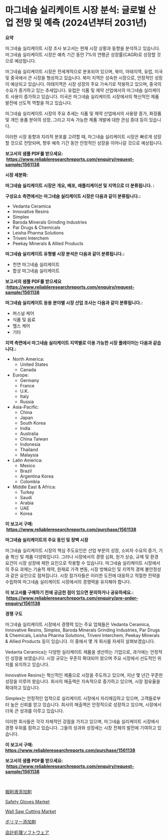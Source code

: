 <p><h1>마그네슘 실리케이트 시장 분석: 글로벌 산업 전망 및 예측 (2024년부터 2031년)</h1></p><p><strong>요약</strong></p>
<p><p>마그네슘 실리케이트 시장 조사 보고서는 현재 시장 상황과 동향을 분석하고 있습니다. 마그네슘 실리케이트 시장은 예측 기간 동안 7%의 연평균 성장률(CAGR)로 성장할 것으로 예상됩니다. </p><p>마그네슘 실리케이트 시장은 전세계적으로 분포되어 있으며, 북미, 아태지역, 유럽, 미국 및 중국에서 큰 시장을 형성하고 있습니다. 북미 지역은 성숙한 시장으로, 안정적인 성장이 예상되고 있습니다. 아태지역은 시장 성장의 주요 가속기로 작용하고 있으며, 중국의 수요가 증가하고 있는 추세입니다. 유럽은 식품 및 제약 산업에서의 마그네슘 실리케이트 사용이 증가하고 있습니다. 미국은 마그네슘 실리케이트 시장에서의 혁신적인 제품 발전에 선도적 역할을 하고 있습니다.</p><p>마그네슘 실리케이트 시장의 주요 추세는 식품 및 제약 산업에서의 사용량 증가, 화장품 및 개인 용품 분야의 성장, 그리고 지속 가능한 제품 개발에 대한 관심 증대 등이 있습니다.</p><p>이러한 시장 동향과 지리적 분포를 고려할 때, 마그네슘 실리케이트 시장은 빠르게 성장할 것으로 전망되며, 향후 예측 기간 동안 안정적인 성장을 이어나갈 것으로 예상됩니다.</p></p>
<p><strong>보고서의 샘플 PDF를 받으세요: &nbsp;<a href="https://www.reliableresearchreports.com/enquiry/request-sample/1561138">https://www.reliableresearchreports.com/enquiry/request-sample/1561138</a></strong></p>
<p><strong>시장 세분화:</strong></p>
<p><strong> 마그네슘 실리케이트 시장은 개요, 배포, 애플리케이션 및 지역으로 더 분류됩니다. :</strong></p>
<p><strong>구성요소 측면에서는 마그네슘 실리케이트 시장은 다음과 같이 분류됩니다.:</strong></p>
<p><ul><li>Vedanta Ceramica</li><li>Innovative Resins</li><li>Simplex</li><li>Baroda Minerals Grinding Industries</li><li>Par Drugs & Chemicals</li><li>Leisha Pharma Solutions</li><li>Triveni Interchem</li><li>Peekay Minerals & Allied Products</li></ul></p>
<p><strong> 마그네슘 실리케이트 유형별 시장 분석은 다음과 같이 분류됩니다.:</strong></p>
<p><ul><li>천연 마그네슘 실리케이트</li><li>합성 마그네슘 실리케이트</li></ul></p>
<p><strong>보고서의 샘플 PDF를 받으세요 :<a href="https://www.reliableresearchreports.com/enquiry/request-sample/1561138">https://www.reliableresearchreports.com/enquiry/request-sample/1561138</a></strong></p>
<p><strong> 마그네슘 실리케이트 응용 분야별 시장 산업 조사는 다음과 같이 분류됩니다.:</strong></p>
<p><ul><li>퍼스널 케어</li><li>식품 및 음료</li><li>헬스 케어</li><li>기타</li></ul></p>
<p><strong>지역 측면에서 마그네슘 실리케이트 지역별로 이용 가능한 시장 플레이어는 다음과 같습니다.:</strong></p>
<p><ul>
    <li>
        North America:
        <ul>
            <li>United States</li>
            <li>Canada</li>
        </ul>
    </li>
    <li>
        Europe:
        <ul>
            <li>Germany</li>
            <li>France</li>
            <li>U.K.</li>
            <li>Italy</li>
            <li>Russia</li>
        </ul>
    </li>
    <li>
        Asia-Pacific:
        <ul>
            <li>China</li>
            <li>Japan</li>
            <li>South Korea</li>
            <li>India</li>
            <li>Australia</li>
            <li>China Taiwan</li>
            <li>Indonesia</li>
            <li>Thailand</li>
            <li>Malaysia</li>
        </ul>
    </li>
    <li>
        Latin America:
        <ul>
            <li>Mexico</li>
            <li>Brazil</li>
            <li>Argentina Korea</li>
            <li>Colombia</li>
        </ul>
    </li>
    <li>
        Middle East & Africa:
        <ul>
            <li>Turkey</li>
            <li>Saudi</li>
            <li>Arabia</li>
            <li>UAE</li>
            <li>Korea</li>
        </ul>
    </li>
    </ul></p>
<p><strong>이 보고서 구매: &nbsp;<a href="https://www.reliableresearchreports.com/purchase/1561138">https://www.reliableresearchreports.com/purchase/1561138</a></strong></p>
<p><strong>마그네슘 실리케이트의 주요 동인 및 장벽 시장</strong></p>
<p><p>마그네슘 실리케이트 시장의 핵심 주도요인은 산업 부문의 성장, 소비자 수요의 증가, 기술 혁신 및 제품 다양화입니다. 그러나 시장에서의 경쟁 심화, 원가 상승, 규제 및 환경 요건이 시장 성장에 제한 요인으로 작용할 수 있습니다. 마그네슘 실리케이트 시장에서의 주요 과제는 기술적 제약, 원재료 가격 변동, 시장 방해요인 및 지역적 경제 불안정성과 같은 요인으로 점쳐집니다. 시장 참가자들은 이러한 도전에 대응하고 적절한 전략을 수립하여 마그네슘 실리케이트 시장에서의 경쟁력을 유지해야 합니다.</p></p>
<p><strong>이 보고서를 구매하기 전에 궁금한 점이 있으면 문의하거나 공유하세요.: &nbsp;<a href="https://www.reliableresearchreports.com/enquiry/pre-order-enquiry/1561138">https://www.reliableresearchreports.com/enquiry/pre-order-enquiry/1561138</a></strong></p>
<p><strong>경쟁 구도</strong></p>
<p><p>마그네슘 실리케이트 시장에서 경쟁력 있는 주요 업체들은 Vedanta Ceramica, Innovative Resins, Simplex, Baroda Minerals Grinding Industries, Par Drugs & Chemicals, Leisha Pharma Solutions, Triveni Interchem, Peekay Minerals & Allied Products 등이 있습니다. 이 중에서 몇 개 회사를 자세히 살펴보겠습니다.</p><p>Vedanta Ceramica는 다양한 실리케이트 제품을 생산하는 기업으로, 과거에는 안정적인 성장을 보였습니다. 시장 규모는 꾸준히 확대되어 왔으며 주요 시장에서 선도적인 위치를 유지하고 있습니다.</p><p>Innovative Resins는 혁신적인 제품으로 시장을 주도하고 있으며, 지난 몇 년간 꾸준한 성장을 이루어 왔습니다. 회사의 매출액은 지속적으로 증가하고 있으며, 시장 점유율을 확대하고 있습니다.</p><p>Simplex는 안정적인 업적으로 실리케이트 시장에서 자리매김하고 있으며, 고객들로부터 높은 신뢰를 얻고 있습니다. 회사의 매출액은 안정적으로 성장하고 있으며, 시장에서 더욱 큰 성과를 이루고 있습니다.</p><p>이러한 회사들은 각각 자체적인 강점을 가지고 있으며, 마그네슘 실리케이트 시장에서 경쟁 우위를 점하고 있습니다. 그들의 성과와 성장세는 시장 전체의 발전에 기여하고 있습니다.</p></p>
<p><strong>이 보고서 구매: &nbsp; <a href="https://www.reliableresearchreports.com/purchase/1561138">https://www.reliableresearchreports.com/purchase/1561138</a></strong></p>
<p><strong>보고서의 샘플 PDF를 받으세요: &nbsp;<a href="https://www.reliableresearchreports.com/enquiry/request-sample/1561138">https://www.reliableresearchreports.com/enquiry/request-sample/1561138</a></strong><strong></strong></p>
<p>&nbsp;</p>
<p><p><a href="https://github.com/pepo3k/Market-Research-Report-List-1/blob/main/21948566591.md">掘削液添加剤</a></p><p><a href="https://github.com/joannesouthgate/Market-Research-Report-List-2/blob/main/safety-gloves-market.md">Safety Gloves Market</a></p><p><a href="https://view.publitas.com/reportprime-1/wall-saw-cutting-market-size-focuses-on-market-dynamics-in-depth-analysis-and-future-projections-of-its-market-forecasted-for-period-from-2024-to-2031/">Wall Saw Cutting Market</a></p><p><a href="https://github.com/vhemk0794148/Market-Research-Report-List-1/blob/main/63605826590.md">ポリマー添加剤</a></p><p><a href="https://medium.com/@titusboyer1/%E4%BC%9A%E8%A8%88%E3%82%AF%E3%83%AD%E3%83%BC%E3%82%BA%E3%82%BD%E3%83%95%E3%83%88%E3%82%A6%E3%82%A7%E3%82%A2%E5%B8%82%E5%A0%B4%E8%A6%8F%E6%A8%A1-%E5%B8%82%E5%A0%B4%E5%B1%95%E6%9C%9B%E3%81%A8%E5%B8%82%E5%A0%B4%E4%BA%88%E6%B8%AC-2024%E5%B9%B4%E3%81%8B%E3%82%892031%E5%B9%B4-acd267c746bf">会計処理ソフトウェア</a></p></p>